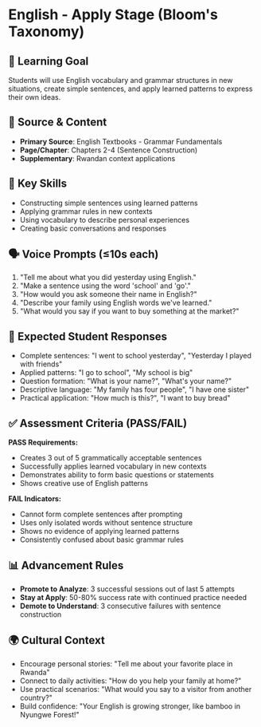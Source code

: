# English - Apply Stage (Bloom's Taxonomy)

## 🎯 Learning Goal
Students will use English vocabulary and grammar structures in new situations, create simple sentences, and apply learned patterns to express their own ideas.

## 📖 Source & Content
- **Primary Source**: English Textbooks - Grammar Fundamentals
- **Page/Chapter**: Chapters 2-4 (Sentence Construction)
- **Supplementary**: Rwandan context applications

## 🧩 Key Skills
- Constructing simple sentences using learned patterns
- Applying grammar rules in new contexts
- Using vocabulary to describe personal experiences
- Creating basic conversations and responses

## 🗣️ Voice Prompts (≤10s each)
1. "Tell me about what you did yesterday using English."
2. "Make a sentence using the word 'school' and 'go'."
3. "How would you ask someone their name in English?"
4. "Describe your family using English words we've learned."
5. "What would you say if you want to buy something at the market?"

## 🎤 Expected Student Responses
- Complete sentences: "I went to school yesterday", "Yesterday I played with friends"
- Applied patterns: "I go to school", "My school is big"
- Question formation: "What is your name?", "What's your name?"
- Descriptive language: "My family has four people", "I have one sister"
- Practical application: "How much is this?", "I want to buy bread"

## ✅ Assessment Criteria (PASS/FAIL)
**PASS Requirements:**
- Creates 3 out of 5 grammatically acceptable sentences
- Successfully applies learned vocabulary in new contexts
- Demonstrates ability to form basic questions or statements
- Shows creative use of English patterns

**FAIL Indicators:**
- Cannot form complete sentences after prompting
- Uses only isolated words without sentence structure
- Shows no evidence of applying learned patterns
- Consistently confused about basic grammar rules

## 📊 Advancement Rules
- **Promote to Analyze**: 3 successful sessions out of last 5 attempts
- **Stay at Apply**: 50-80% success rate with continued practice needed
- **Demote to Understand**: 3 consecutive failures with sentence construction

## 🌍 Cultural Context
- Encourage personal stories: "Tell me about your favorite place in Rwanda"
- Connect to daily activities: "How do you help your family at home?"
- Use practical scenarios: "What would you say to a visitor from another country?"
- Build confidence: "Your English is growing stronger, like bamboo in Nyungwe Forest!"
